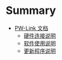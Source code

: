 # Summary

* [PW-Link 文档](README.md)
  * [硬件连接说明](hardware-link-description.md)
  * [软件使用说明](soft-operation-description.md)
  * [更新程序说明](update-description.md)

